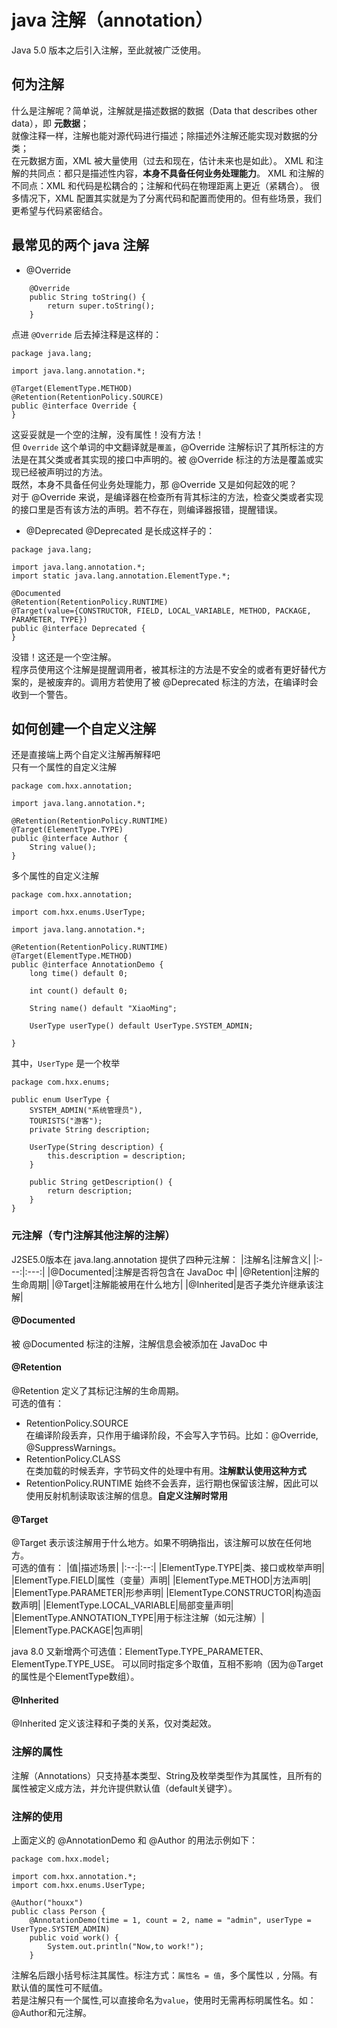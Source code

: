 # java 注解（annotation）
Java 5.0 版本之后引入注解，至此就被广泛使用。

## 何为注解
什么是注解呢？简单说，注解就是描述数据的数据（Data that describes other data），即 **元数据**；     
就像注释一样，注解也能对源代码进行描述；除描述外注解还能实现对数据的分类；        
在元数据方面，XML 被大量使用（过去和现在，估计未来也是如此）。
XML 和注解的共同点：都只是描述性内容，**本身不具备任何业务处理能力**。
XML 和注解的不同点：XML 和代码是松耦合的；注解和代码在物理距离上更近（紧耦合）。
很多情况下，XML 配置其实就是为了分离代码和配置而使用的。但有些场景，我们更希望与代码紧密结合。

## 最常见的两个 java 注解
- @Override
```
    @Override
    public String toString() {
        return super.toString();
    }
```
点进 `@Override` 后去掉注释是这样的：
```
package java.lang;

import java.lang.annotation.*;

@Target(ElementType.METHOD)
@Retention(RetentionPolicy.SOURCE)
public @interface Override {
}
```
这妥妥就是一个空的注解，没有属性！没有方法！  
但 `Override` 这个单词的中文翻译就是`覆盖`，@Override 注解标识了其所标注的方法是在其父类或者其实现的接口中声明的。被 @Override 标注的方法是覆盖或实现已经被声明过的方法。      
既然，本身不具备任何业务处理能力，那 @Override 又是如何起效的呢？      
对于 @Override 来说，是编译器在检查所有背其标注的方法，检查父类或者实现的接口里是否有该方法的声明。若不存在，则编译器报错，提醒错误。

- @Deprecated
@Deprecated 是长成这样子的：
```
package java.lang;

import java.lang.annotation.*;
import static java.lang.annotation.ElementType.*;

@Documented
@Retention(RetentionPolicy.RUNTIME)
@Target(value={CONSTRUCTOR, FIELD, LOCAL_VARIABLE, METHOD, PACKAGE, PARAMETER, TYPE})
public @interface Deprecated {
}
```
没错！这还是一个空注解。        
程序员使用这个注解是提醒调用者，被其标注的方法是不安全的或者有更好替代方案的，是被废弃的。调用方若使用了被 @Deprecated 标注的方法，在编译时会收到一个警告。

## 如何创建一个自定义注解
还是直接端上两个自定义注解再解释吧     
只有一个属性的自定义注解
```
package com.hxx.annotation;

import java.lang.annotation.*;

@Retention(RetentionPolicy.RUNTIME)
@Target(ElementType.TYPE)
public @interface Author {
    String value();
}
```
多个属性的自定义注解
```
package com.hxx.annotation;

import com.hxx.enums.UserType;

import java.lang.annotation.*;

@Retention(RetentionPolicy.RUNTIME)
@Target(ElementType.METHOD)
public @interface AnnotationDemo {
    long time() default 0;

    int count() default 0;

    String name() default "XiaoMing";

    UserType userType() default UserType.SYSTEM_ADMIN;

}
```
其中，`UserType` 是一个枚举
```
package com.hxx.enums;

public enum UserType {
    SYSTEM_ADMIN("系统管理员"),
    TOURISTS("游客");
    private String description;

    UserType(String description) {
        this.description = description;
    }

    public String getDescription() {
        return description;
    }
}
```


### 元注解（专门注解其他注解的注解）
J2SE5.0版本在 java.lang.annotation 提供了四种元注解：
|注解名|注解含义|
|:---:|:---:|
|@Documented|注解是否将包含在 JavaDoc 中|
|@Retention|注解的生命周期|
|@Target|注解能被用在什么地方|
|@Inherited|是否子类允许继承该注解|

#### @Documented
被 @Documented 标注的注解，注解信息会被添加在 JavaDoc 中

#### @Retention
@Retention 定义了其标记注解的生命周期。       
可选的值有：
- RetentionPolicy.SOURCE        
在编译阶段丢弃，只作用于编译阶段，不会写入字节码。比如：@Override, @SuppressWarnings。
- RetentionPolicy.CLASS         
在类加载的时候丢弃，字节码文件的处理中有用。**注解默认使用这种方式**
- RetentionPolicy.RUNTIME
始终不会丢弃，运行期也保留该注解，因此可以使用反射机制读取该注解的信息。**自定义注解时常用**

#### @Target
@Target 表示该注解用于什么地方。如果不明确指出，该注解可以放在任何地方。    
可选的值有：
|值|描述场景|
|:--:|:--:|
|ElementType.TYPE|类、接口或枚举声明|
|ElementType.FIELD|属性（变量）声明|
|ElementType.METHOD|方法声明|
|ElementType.PARAMETER|形参声明|
|ElementType.CONSTRUCTOR|构造函数声明|
|ElementType.LOCAL_VARIABLE|局部变量声明|
|ElementType.ANNOTATION_TYPE|用于标注注解（如元注解）|
|ElementType.PACKAGE|包声明|

java 8.0 又新增两个可选值：ElementType.TYPE_PARAMETER、ElementType.TYPE_USE。
可以同时指定多个取值，互相不影响（因为@Target 的属性是个ElementType数组）。

#### @Inherited
@Inherited 定义该注释和子类的关系，仅对类起效。

### 注解的属性
注解（Annotations）只支持基本类型、String及枚举类型作为其属性，且所有的属性被定义成方法，并允许提供默认值（default关键字）。      

### 注解的使用
上面定义的 @AnnotationDemo 和 @Author 的用法示例如下：
```
package com.hxx.model;

import com.hxx.annotation.*;
import com.hxx.enums.UserType;

@Author("houxx")
public class Person {
    @AnnotationDemo(time = 1, count = 2, name = "admin", userType = UserType.SYSTEM_ADMIN)
    public void work() {
        System.out.println("Now,to work!");
    }

```
注解名后跟小括号标注其属性。标注方式：`属性名 = 值`，多个属性以 `,` 分隔。有默认值的属性可不赋值。     
若是注解只有一个属性,可以直接命名为`value`，使用时无需再标明属性名。如：@Author和元注解。

